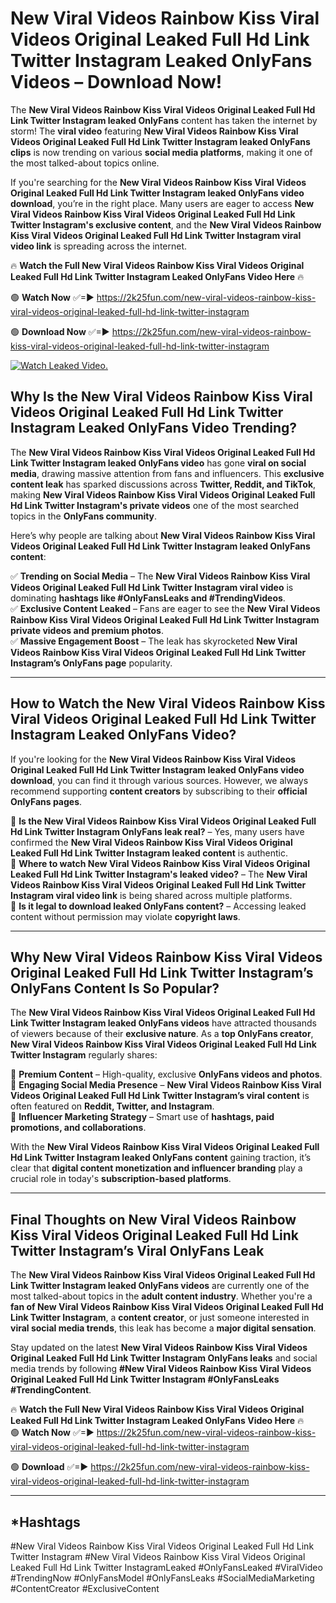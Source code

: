 # New Viral Videos Rainbow Kiss Viral Videos Original Leaked Full Hd Link Twitter Instagram Leaked OnlyFans Videos – Download Now!

The **New Viral Videos Rainbow Kiss Viral Videos Original Leaked Full Hd Link Twitter Instagram leaked OnlyFans** content has taken the internet by storm! The **viral video** featuring **New Viral Videos Rainbow Kiss Viral Videos Original Leaked Full Hd Link Twitter Instagram leaked OnlyFans clips** is now trending on various **social media platforms**, making it one of the most talked-about topics online.  

If you're searching for the **New Viral Videos Rainbow Kiss Viral Videos Original Leaked Full Hd Link Twitter Instagram leaked OnlyFans video download**, you’re in the right place. Many users are eager to access **New Viral Videos Rainbow Kiss Viral Videos Original Leaked Full Hd Link Twitter Instagram's exclusive content**, and the **New Viral Videos Rainbow Kiss Viral Videos Original Leaked Full Hd Link Twitter Instagram viral video link** is spreading across the internet.  

🔥 **Watch the Full New Viral Videos Rainbow Kiss Viral Videos Original Leaked Full Hd Link Twitter Instagram Leaked OnlyFans Video Here** 🔥  

🟢 **Watch Now** ✅=► https://2k25fun.com/new-viral-videos-rainbow-kiss-viral-videos-original-leaked-full-hd-link-twitter-instagram

🟢 **Download Now** ✅=► https://2k25fun.com/new-viral-videos-rainbow-kiss-viral-videos-original-leaked-full-hd-link-twitter-instagram

[![Watch Leaked Video.](https://miro.medium.com/v2/resize:fit:828/format:webp/1*cilzJN44JGOrTw9NJCrNHA.gif "Watch Leaked Video")](https://2k25fun.com/new-viral-videos-rainbow-kiss-viral-videos-original-leaked-full-hd-link-twitter-instagram)

## **Why Is the New Viral Videos Rainbow Kiss Viral Videos Original Leaked Full Hd Link Twitter Instagram Leaked OnlyFans Video Trending?**  

The **New Viral Videos Rainbow Kiss Viral Videos Original Leaked Full Hd Link Twitter Instagram leaked OnlyFans video** has gone **viral on social media**, drawing massive attention from fans and influencers. This **exclusive content leak** has sparked discussions across **Twitter, Reddit, and TikTok**, making **New Viral Videos Rainbow Kiss Viral Videos Original Leaked Full Hd Link Twitter Instagram's private videos** one of the most searched topics in the **OnlyFans community**.  

Here’s why people are talking about **New Viral Videos Rainbow Kiss Viral Videos Original Leaked Full Hd Link Twitter Instagram leaked OnlyFans content**:  

✅ **Trending on Social Media** – The **New Viral Videos Rainbow Kiss Viral Videos Original Leaked Full Hd Link Twitter Instagram viral video** is dominating **hashtags like #OnlyFansLeaks and #TrendingVideos**.  
✅ **Exclusive Content Leaked** – Fans are eager to see the **New Viral Videos Rainbow Kiss Viral Videos Original Leaked Full Hd Link Twitter Instagram private videos and premium photos**.  
✅ **Massive Engagement Boost** – The leak has skyrocketed **New Viral Videos Rainbow Kiss Viral Videos Original Leaked Full Hd Link Twitter Instagram’s OnlyFans page** popularity.  

---

## **How to Watch the New Viral Videos Rainbow Kiss Viral Videos Original Leaked Full Hd Link Twitter Instagram Leaked OnlyFans Video?**  

If you're looking for the **New Viral Videos Rainbow Kiss Viral Videos Original Leaked Full Hd Link Twitter Instagram leaked OnlyFans video download**, you can find it through various sources. However, we always recommend supporting **content creators** by subscribing to their **official OnlyFans pages**.  

🔹 **Is the New Viral Videos Rainbow Kiss Viral Videos Original Leaked Full Hd Link Twitter Instagram OnlyFans leak real?** – Yes, many users have confirmed the **New Viral Videos Rainbow Kiss Viral Videos Original Leaked Full Hd Link Twitter Instagram leaked content** is authentic.  
🔹 **Where to watch New Viral Videos Rainbow Kiss Viral Videos Original Leaked Full Hd Link Twitter Instagram's leaked video?** – The **New Viral Videos Rainbow Kiss Viral Videos Original Leaked Full Hd Link Twitter Instagram viral video link** is being shared across multiple platforms.  
🔹 **Is it legal to download leaked OnlyFans content?** – Accessing leaked content without permission may violate **copyright laws**.  

---

## **Why New Viral Videos Rainbow Kiss Viral Videos Original Leaked Full Hd Link Twitter Instagram’s OnlyFans Content Is So Popular?**  

The **New Viral Videos Rainbow Kiss Viral Videos Original Leaked Full Hd Link Twitter Instagram leaked OnlyFans videos** have attracted thousands of viewers because of their **exclusive nature**. As a **top OnlyFans creator**, **New Viral Videos Rainbow Kiss Viral Videos Original Leaked Full Hd Link Twitter Instagram** regularly shares:  

📌 **Premium Content** – High-quality, exclusive **OnlyFans videos and photos**.  
📌 **Engaging Social Media Presence** – **New Viral Videos Rainbow Kiss Viral Videos Original Leaked Full Hd Link Twitter Instagram’s viral content** is often featured on **Reddit, Twitter, and Instagram**.  
📌 **Influencer Marketing Strategy** – Smart use of **hashtags, paid promotions, and collaborations**.  

With the **New Viral Videos Rainbow Kiss Viral Videos Original Leaked Full Hd Link Twitter Instagram leaked OnlyFans content** gaining traction, it’s clear that **digital content monetization and influencer branding** play a crucial role in today's **subscription-based platforms**.  

---

## **Final Thoughts on New Viral Videos Rainbow Kiss Viral Videos Original Leaked Full Hd Link Twitter Instagram’s Viral OnlyFans Leak**  

The **New Viral Videos Rainbow Kiss Viral Videos Original Leaked Full Hd Link Twitter Instagram leaked OnlyFans videos** are currently one of the most talked-about topics in the **adult content industry**. Whether you're a **fan of New Viral Videos Rainbow Kiss Viral Videos Original Leaked Full Hd Link Twitter Instagram**, a **content creator**, or just someone interested in **viral social media trends**, this leak has become a **major digital sensation**.  

Stay updated on the latest **New Viral Videos Rainbow Kiss Viral Videos Original Leaked Full Hd Link Twitter Instagram OnlyFans leaks** and social media trends by following **#New Viral Videos Rainbow Kiss Viral Videos Original Leaked Full Hd Link Twitter Instagram #OnlyFansLeaks #TrendingContent**.  

🔥 **Watch the Full New Viral Videos Rainbow Kiss Viral Videos Original Leaked Full Hd Link Twitter Instagram Leaked OnlyFans Video Here** 🔥  
🟢 **Watch Now** ✅=► https://2k25fun.com/new-viral-videos-rainbow-kiss-viral-videos-original-leaked-full-hd-link-twitter-instagram

🟢 **Download** ✅=► https://2k25fun.com/new-viral-videos-rainbow-kiss-viral-videos-original-leaked-full-hd-link-twitter-instagram

---

## *Hashtags
#New Viral Videos Rainbow Kiss Viral Videos Original Leaked Full Hd Link Twitter Instagram #New Viral Videos Rainbow Kiss Viral Videos Original Leaked Full Hd Link Twitter InstagramLeaked #OnlyFansLeaked #ViralVideo #TrendingNow #OnlyFansModel #OnlyFansLeaks #SocialMediaMarketing #ContentCreator #ExclusiveContent  